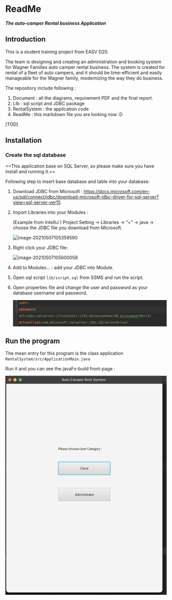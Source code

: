 # ReadMe
***The auto-camper Rental business Application*** 

## Introduction

This is a student training project from EASV D20. 

The team is designing and creating an administration and booking system for Wagner Families auto camper rental business. The system is created for rental of a fleet of auto campers, and it should be time-efficient and easily manageable for the Wagner family, modernizing the way they do business.

The repository include following : 

1. Document : all the diagrams, requirement PDF and the final report.
2. LIb : sql script and JDBC package
3. RentalSystem : the application code
4. ReadMe : this markdown file you are looking now :D

[TOD]

## Installation

### Create the sql database

==This application base on SQL Server, so please make sure you have install and running it.==

Following step to insert base database and table into your database: 

1. Download JDBC from Microsoft : https://docs.microsoft.com/en-us/sql/connect/jdbc/download-microsoft-jdbc-driver-for-sql-server?view=sql-server-ver15

2. Import Libraries into your Modules :

   (Example from IntelliJ ) Project Setting -> Libraries -> “+”  -> java -> choose the JDBC file you download from Microsoft.

   ![image-20210507105359590](README.assets/image-20210507105359590.png)

3. Right click your JDBC file: 

   ![image-20210507105600058](README.assets/image-20210507105600058.png)

4. Add to Modules… : add your JDBC into Module.

5. Open sql script  `lib/script.sql` from SSMS and run the script. 

6. Open properties file and change the user and password as your database username and password. 

   ![image-20210507110309831](README.assets/image-20210507110309831.png)



## Run the program

The mean entry for this program is the class application `RentalSystem/src/ApplicationMain.java`

Run it and you can see the javaFx-build front-page :

![image-20210507110452027](README.assets/image-20210507110452027.png)

